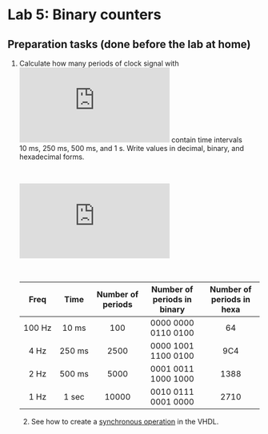 # Lab 5: Binary counters

## Preparation tasks (done before the lab at home)

1. Calculate how many periods of clock signal with ![equation](https://latex.codecogs.com/gif.latex?f_%7Bclk%7D%20%3D%2010%5C%2C%5Ctext%7BkHz%7D) contain time intervals 10&nbsp;ms, 250&nbsp;ms, 500&nbsp;ms, and 1&nbsp;s. Write values in decimal, binary, and hexadecimal forms.

    &nbsp;
    
    ![equation](https://latex.codecogs.com/gif.latex?T_%7Bclk%7D%20%3D%20%5Cfrac%7B1%7D%7Bf_%7Bclk%7D%7D%20%3D)
    
    &nbsp;

    | **Freq** | **Time** | **Number of periods** | **Number of periods in binary** | **Number of periods in hexa** |
    | :-: | :-: | :-: | :-: | :-: |
    | 100&nbsp;Hz | 10&nbsp;ms | 100  |0000 0000 0110 0100 | 64 |
    | 4&nbsp;Hz | 250&nbsp;ms | 2500 |0000 1001 1100 0100  | 9C4 |
    | 2&nbsp;Hz | 500&nbsp;ms | 5000 |  0001 0011 1000 1000 | 1388 |
    | 1&nbsp;Hz | 1&nbsp;sec | 10000 | 0010 0111 0001 0000 | 2710 |
    
    2. See how to create a [synchronous operation](https://github.com/tomas-fryza/Digital-electronics-1/wiki/VHDL-cheat-sheet#processes) in the VHDL.
